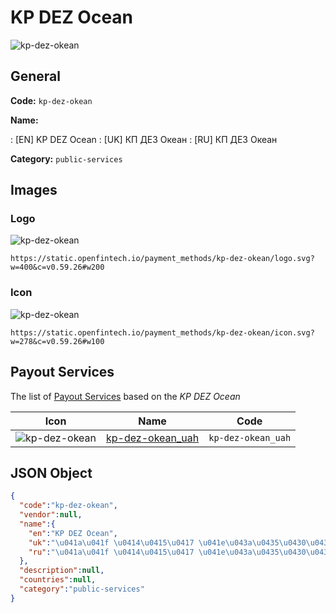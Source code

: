 
# KP DEZ Ocean 
![kp-dez-okean](https://static.openfintech.io/payment_methods/kp-dez-okean/logo.svg?w=400&c=v0.59.26#w200)  

## General 
**Code:** `kp-dez-okean` 
 
**Name:** 
 
:	[EN] KP DEZ Ocean 
:	[UK] КП ДЕЗ Океан 
:	[RU] КП ДЕЗ Океан 
 
**Category:** `public-services` 
 

## Images 

### Logo 
![kp-dez-okean](https://static.openfintech.io/payment_methods/kp-dez-okean/logo.svg?w=400&c=v0.59.26#w200)  

```
https://static.openfintech.io/payment_methods/kp-dez-okean/logo.svg?w=400&c=v0.59.26#w200
```  

### Icon 
![kp-dez-okean](https://static.openfintech.io/payment_methods/kp-dez-okean/icon.svg?w=278&c=v0.59.26#w100)  

```
https://static.openfintech.io/payment_methods/kp-dez-okean/icon.svg?w=278&c=v0.59.26#w100
```  

## Payout Services 
 
The list of [Payout Services](/payout-services/) based on the _KP DEZ Ocean_ 

|Icon|Name|Code| 
|:---:|:---:|:---:| 
|![kp-dez-okean](https://static.openfintech.io/payout_methods/kp-dez-okean/icon.png?w=278&c=v0.59.26#w40) |[kp-dez-okean_uah](/payout-services/kp-dez-okean_uah/)|`kp-dez-okean_uah`| 
 

## JSON Object 

```json
{
  "code":"kp-dez-okean",
  "vendor":null,
  "name":{
    "en":"KP DEZ Ocean",
    "uk":"\u041a\u041f \u0414\u0415\u0417 \u041e\u043a\u0435\u0430\u043d",
    "ru":"\u041a\u041f \u0414\u0415\u0417 \u041e\u043a\u0435\u0430\u043d"
  },
  "description":null,
  "countries":null,
  "category":"public-services"
}
```  
